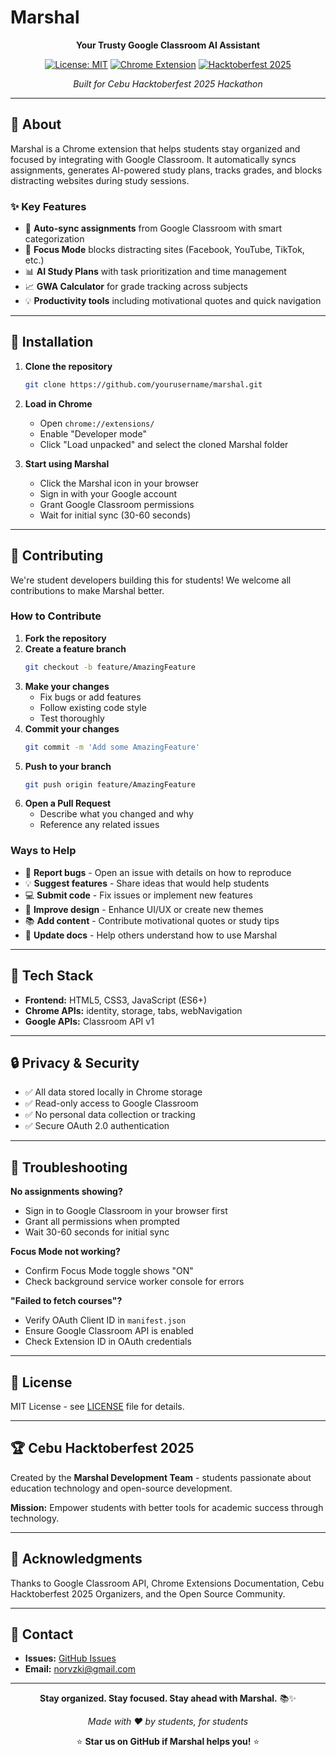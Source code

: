 # Marshal

<div align="center">
  
  **Your Trusty Google Classroom AI Assistant**
  
  [![License: MIT](https://img.shields.io/badge/License-MIT-yellow.svg)](https://opensource.org/licenses/MIT)
  [![Chrome Extension](https://img.shields.io/badge/Chrome-Extension-4285F4?logo=google-chrome&logoColor=white)](https://www.google.com/chrome/)
  [![Hacktoberfest 2025](https://img.shields.io/badge/Hacktoberfest-2025-orange)](https://hacktoberfest.com)
  
  *Built for Cebu Hacktoberfest 2025 Hackathon*
  
</div>

---

## 🎯 About

Marshal is a Chrome extension that helps students stay organized and focused by integrating with Google Classroom. It automatically syncs assignments, generates AI-powered study plans, tracks grades, and blocks distracting websites during study sessions.

### ✨ Key Features

- 🔄 **Auto-sync assignments** from Google Classroom with smart categorization
- 🎯 **Focus Mode** blocks distracting sites (Facebook, YouTube, TikTok, etc.)
- 📊 **AI Study Plans** with task prioritization and time management
- 📈 **GWA Calculator** for grade tracking across subjects
- 💡 **Productivity tools** including motivational quotes and quick navigation

---

## 🚀 Installation

1. **Clone the repository**
   ```bash
   git clone https://github.com/yourusername/marshal.git
   ```

2. **Load in Chrome**
   - Open `chrome://extensions/`
   - Enable "Developer mode"
   - Click "Load unpacked" and select the cloned Marshal folder

3. **Start using Marshal**
   - Click the Marshal icon in your browser
   - Sign in with your Google account
   - Grant Google Classroom permissions
   - Wait for initial sync (30-60 seconds)

---

## 🤝 Contributing

We're student developers building this for students! We welcome all contributions to make Marshal better.

### How to Contribute

1. **Fork the repository**
2. **Create a feature branch**
   ```bash
   git checkout -b feature/AmazingFeature
   ```
3. **Make your changes**
   - Fix bugs or add features
   - Follow existing code style
   - Test thoroughly
4. **Commit your changes**
   ```bash
   git commit -m 'Add some AmazingFeature'
   ```
5. **Push to your branch**
   ```bash
   git push origin feature/AmazingFeature
   ```
6. **Open a Pull Request**
   - Describe what you changed and why
   - Reference any related issues

### Ways to Help

- 🐛 **Report bugs** - Open an issue with details on how to reproduce
- 💡 **Suggest features** - Share ideas that would help students
- 💻 **Submit code** - Fix issues or implement new features
- 🎨 **Improve design** - Enhance UI/UX or create new themes
- 📚 **Add content** - Contribute motivational quotes or study tips
- 📖 **Update docs** - Help others understand how to use Marshal

---

## 🔧 Tech Stack

- **Frontend:** HTML5, CSS3, JavaScript (ES6+)
- **Chrome APIs:** identity, storage, tabs, webNavigation
- **Google APIs:** Classroom API v1

---

## 🔒 Privacy & Security

- ✅ All data stored locally in Chrome storage
- ✅ Read-only access to Google Classroom
- ✅ No personal data collection or tracking
- ✅ Secure OAuth 2.0 authentication

---

## 🐛 Troubleshooting

**No assignments showing?**
- Sign in to Google Classroom in your browser first
- Grant all permissions when prompted
- Wait 30-60 seconds for initial sync

**Focus Mode not working?**
- Confirm Focus Mode toggle shows "ON"
- Check background service worker console for errors

**"Failed to fetch courses"?**
- Verify OAuth Client ID in `manifest.json`
- Ensure Google Classroom API is enabled
- Check Extension ID in OAuth credentials

---

## 📝 License

MIT License - see [LICENSE](LICENSE) file for details.

---

## 🏆 Cebu Hacktoberfest 2025

Created by the **Marshal Development Team** - students passionate about education technology and open-source development.

**Mission:** Empower students with better tools for academic success through technology.

---

## 🙏 Acknowledgments

Thanks to Google Classroom API, Chrome Extensions Documentation, Cebu Hacktoberfest 2025 Organizers, and the Open Source Community.

---

## 📧 Contact

- **Issues:** [GitHub Issues](https://github.com/Norvzki/marshal/issues)
- **Email:** norvzki@gmail.com

---

<div align="center">

**Stay organized. Stay focused. Stay ahead with Marshal.** 📚✨

*Made with ❤️ by students, for students*

⭐ **Star us on GitHub if Marshal helps you!** ⭐

</div>
